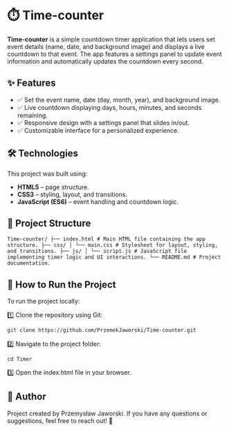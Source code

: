 # ⏱️ Time-counter

**Time-counter** is a simple countdown timer application that lets users set event details (name, date, and background image) and displays a live countdown to that event. The app features a settings panel to update event information and automatically updates the countdown every second.

## ✨ Features

- ✅ Set the event name, date (day, month, year), and background image.
- ✅ Live countdown displaying days, hours, minutes, and seconds remaining.
- ✅ Responsive design with a settings panel that slides in/out.
- ✅ Customizable interface for a personalized experience.

## 🛠 Technologies

This project was built using:

- **HTML5** – page structure.
- **CSS3** – styling, layout, and transitions.
- **JavaScript (ES6)** – event handling and countdown logic.

## 📁 Project Structure

```
Time-counter/ ├── index.html # Main HTML file containing the app structure. ├── css/ │ └── main.css # Stylesheet for layout, styling, and transitions. ├── js/ │ └── script.js # JavaScript file implementing timer logic and UI interactions. └── README.md # Project documentation.
```

## 🚀 How to Run the Project

To run the project locally:

1️⃣ Clone the repository using Git:

```bash
git clone https://github.com/PrzemekJaworski/Time-counter.git
```

2️⃣ Navigate to the project folder:

```
cd Timer
```

3️⃣ Open the index.html file in your browser.

## 👤 Author

Project created by Przemysław Jaworski.
If you have any questions or suggestions, feel free to reach out! 🚀

